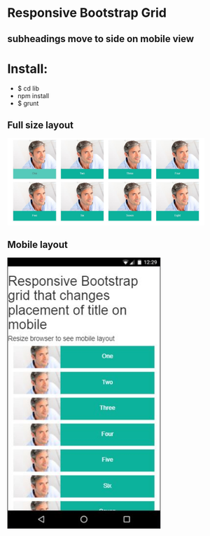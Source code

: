 # Responsive Bootstrap Grid
## subheadings move to side on mobile view

# Install:
* $ cd lib
* npm install
* $ grunt

<p align="center">

<h2>Full size layout</h2>
  <img src="images/fullsize-layout.jpg" width="450"/>
  <br />
  <h2>Mobile layout</h2>

  <img src="images/mobile-layout.jpg" width="350"/>
</p>

